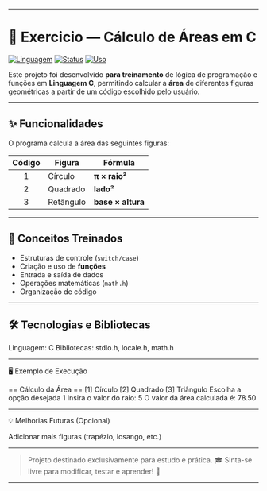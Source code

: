 
---

# 📐 Exercicio — Cálculo de Áreas em C

[![Linguagem](https://img.shields.io/badge/Linguagem-C-blue)]()
[![Status](https://img.shields.io/badge/Status-Em%20Treinamento-yellow)]()
[![Uso](https://img.shields.io/badge/Propósito-Estudo-green)]()

Este projeto foi desenvolvido **para treinamento** de lógica de programação e funções em **Linguagem C**, permitindo calcular a **área** de diferentes figuras geométricas a partir de um código escolhido pelo usuário.

---

## ✨ Funcionalidades

O programa calcula a área das seguintes figuras:

| Código | Figura     | Fórmula                         |
|:------:|------------|---------------------------------|
|   1    | Círculo    | **π × raio²**                   |
|   2    | Quadrado   | **lado²**                       |
|   3    | Retângulo  | **base × altura**               |

---

## 🧠 Conceitos Treinados

- Estruturas de controle (`switch/case`)
- Criação e uso de **funções**
- Entrada e saída de dados
- Operações matemáticas (`math.h`)
- Organização de código

---

## 🛠 Tecnologias e Bibliotecas

Linguagem: C Bibliotecas: stdio.h, locale.h, math.h

---


🖥 Exemplo de Execução

== Cálculo da Área ==
[1] Círculo
[2] Quadrado
[3] Triângulo
Escolha a opção desejada
1
Insira o valor do raio: 5
O valor da área calculada é: 78.50


---

💡 Melhorias Futuras (Opcional)

Adicionar mais figuras (trapézio, losango, etc.)

---

> Projeto destinado exclusivamente para estudo e prática. 🎓
Sinta-se livre para modificar, testar e aprender! 🚀



---

